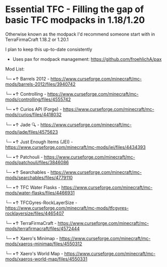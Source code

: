# Essential TFC - Filling the gap of basic TFC modpacks in 1.18/1.20
Otherwise known as the modpack I'd recommend someone start with in TerraFirmaCraft 1.18.2 or 1.20.1

I plan to keep this up-to-date consistently

* Uses pax for modpack management: https://github.com/froehlichA/pax

Mod List:

 └─ •↑ Barrels 2012 - https://www.curseforge.com/minecraft/mc-mods/barrels-2012/files/3940742

 └─ •↑ Controlling - https://www.curseforge.com/minecraft/mc-mods/controlling/files/4555742

 └─ •↑ Curios API (Forge) - https://www.curseforge.com/minecraft/mc-mods/curios/files/4418032

 └─ •↑ Jade 🔍 - https://www.curseforge.com/minecraft/mc-mods/jade/files/4575623

 └─ •↑ Just Enough Items (JEI) - https://www.curseforge.com/minecraft/mc-mods/jei/files/4434393

 └─ •↑ Patchouli - https://www.curseforge.com/minecraft/mc-mods/patchouli/files/3846086

 └─ •↑ Searchables - https://www.curseforge.com/minecraft/mc-mods/searchables/files/4779110

 └─ •↑ TFC Water Flasks - https://www.curseforge.com/minecraft/mc-mods/water-flasks/files/4466931

 └─ •↑ TFCGyres-RockLayerSize - https://www.curseforge.com/minecraft/mc-mods/tfcgyres-rocklayersize/files/4465407

 └─ •↑ TerraFirmaCraft - https://www.curseforge.com/minecraft/mc-mods/terrafirmacraft/files/4572444

 └─ •↑ Xaero's Minimap - https://www.curseforge.com/minecraft/mc-mods/xaeros-minimap/files/4550312

 └─ •↑ Xaero's World Map - https://www.curseforge.com/minecraft/mc-mods/xaeros-world-map/files/4550331

